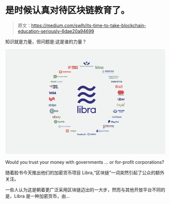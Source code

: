 # 是时候认真对待区块链教育了。

> 原文：<https://medium.com/swlh/its-time-to-take-blockchain-education-seriously-6dae20a94699>

知识就是力量，但问题是:这是谁的力量？

![](img/939520bb8924c8c8d454cfff6b2e12bb.png)

Would you trust your money with governments … or for-profit corporations?

随着脸书今天推出他们的加密货币项目 Libra,“区块链”一词突然引起了公众的额外关注。

一些人认为这是朝着更广泛采用区块链迈出的一大步，然而与其他开放平台不同的是，Libra 是一种加密货币，由…